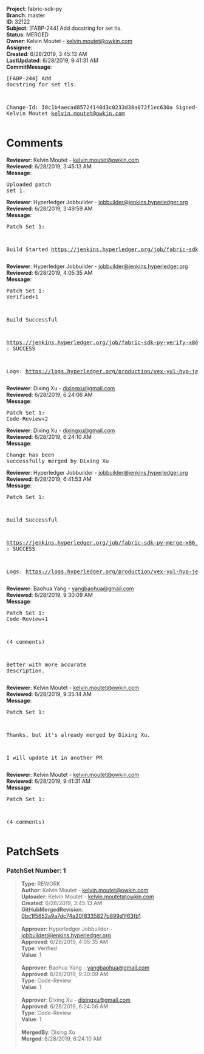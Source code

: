 <strong>Project</strong>: fabric-sdk-py<br><strong>Branch</strong>: master<br><strong>ID</strong>: 32122<br><strong>Subject</strong>: [FABP-244] Add docstring for set tls.<br><strong>Status</strong>: MERGED<br><strong>Owner</strong>: Kelvin Moutet - kelvin.moutet@owkin.com<br><strong>Assignee</strong>:<br><strong>Created</strong>: 6/28/2019, 3:45:13 AM<br><strong>LastUpdated</strong>: 6/28/2019, 9:41:31 AM<br><strong>CommitMessage</strong>:<br><pre>[FABP-244] Add docstring for set tls.

Change-Id: I0c1b4aecad85724140d3c0233d38a072f1ec630a
Signed-off-by: Kelvin Moutet <kelvin.moutet@owkin.com>
</pre><h1>Comments</h1><strong>Reviewer</strong>: Kelvin Moutet - kelvin.moutet@owkin.com<br><strong>Reviewed</strong>: 6/28/2019, 3:45:13 AM<br><strong>Message</strong>: <pre>Uploaded patch set 1.</pre><strong>Reviewer</strong>: Hyperledger Jobbuilder - jobbuilder@jenkins.hyperledger.org<br><strong>Reviewed</strong>: 6/28/2019, 3:49:59 AM<br><strong>Message</strong>: <pre>Patch Set 1:

Build Started https://jenkins.hyperledger.org/job/fabric-sdk-py-verify-x86_64/756/</pre><strong>Reviewer</strong>: Hyperledger Jobbuilder - jobbuilder@jenkins.hyperledger.org<br><strong>Reviewed</strong>: 6/28/2019, 4:05:35 AM<br><strong>Message</strong>: <pre>Patch Set 1: Verified+1

Build Successful 

https://jenkins.hyperledger.org/job/fabric-sdk-py-verify-x86_64/756/ : SUCCESS

Logs: https://logs.hyperledger.org/production/vex-yul-hyp-jenkins-3/fabric-sdk-py-verify-x86_64/756</pre><strong>Reviewer</strong>: Dixing Xu - dixingxu@gmail.com<br><strong>Reviewed</strong>: 6/28/2019, 6:24:06 AM<br><strong>Message</strong>: <pre>Patch Set 1: Code-Review+2</pre><strong>Reviewer</strong>: Dixing Xu - dixingxu@gmail.com<br><strong>Reviewed</strong>: 6/28/2019, 6:24:10 AM<br><strong>Message</strong>: <pre>Change has been successfully merged by Dixing Xu</pre><strong>Reviewer</strong>: Hyperledger Jobbuilder - jobbuilder@jenkins.hyperledger.org<br><strong>Reviewed</strong>: 6/28/2019, 6:41:53 AM<br><strong>Message</strong>: <pre>Patch Set 1:

Build Successful 

https://jenkins.hyperledger.org/job/fabric-sdk-py-merge-x86_64/26/ : SUCCESS

Logs: https://logs.hyperledger.org/production/vex-yul-hyp-jenkins-3/fabric-sdk-py-merge-x86_64/26</pre><strong>Reviewer</strong>: Baohua Yang - yangbaohua@gmail.com<br><strong>Reviewed</strong>: 6/28/2019, 9:30:09 AM<br><strong>Message</strong>: <pre>Patch Set 1: Code-Review+1

(4 comments)

Better with more accurate description.</pre><strong>Reviewer</strong>: Kelvin Moutet - kelvin.moutet@owkin.com<br><strong>Reviewed</strong>: 6/28/2019, 9:35:14 AM<br><strong>Message</strong>: <pre>Patch Set 1:

Thanks, but it's already merged by Dixing Xu.

I will update it in another PR</pre><strong>Reviewer</strong>: Kelvin Moutet - kelvin.moutet@owkin.com<br><strong>Reviewed</strong>: 6/28/2019, 9:41:31 AM<br><strong>Message</strong>: <pre>Patch Set 1:

(4 comments)</pre><h1>PatchSets</h1><h3>PatchSet Number: 1</h3><blockquote><strong>Type</strong>: REWORK<br><strong>Author</strong>: Kelvin Moutet - kelvin.moutet@owkin.com<br><strong>Uploader</strong>: Kelvin Moutet - kelvin.moutet@owkin.com<br><strong>Created</strong>: 6/28/2019, 3:45:13 AM<br><strong>GitHubMergedRevision</strong>: [0bc1f5652a9a7dc74a20f8335827b899d1f63fb1](https://github.com/hyperledger/fabric-sdk-py/commit/0bc1f5652a9a7dc74a20f8335827b899d1f63fb1)<br><br><strong>Approver</strong>: Hyperledger Jobbuilder - jobbuilder@jenkins.hyperledger.org<br><strong>Approved</strong>: 6/28/2019, 4:05:35 AM<br><strong>Type</strong>: Verified<br><strong>Value</strong>: 1<br><br><strong>Approver</strong>: Baohua Yang - yangbaohua@gmail.com<br><strong>Approved</strong>: 6/28/2019, 9:30:09 AM<br><strong>Type</strong>: Code-Review<br><strong>Value</strong>: 1<br><br><strong>Approver</strong>: Dixing Xu - dixingxu@gmail.com<br><strong>Approved</strong>: 6/28/2019, 6:24:06 AM<br><strong>Type</strong>: Code-Review<br><strong>Value</strong>: 1<br><br><strong>MergedBy</strong>: Dixing Xu<br><strong>Merged</strong>: 6/28/2019, 6:24:10 AM<br><br></blockquote>